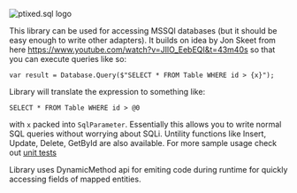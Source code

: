 ![ptixed.sql logo](https://github.com/ptixed/Ptixed.Sql/raw/master/logo.png)

This library can be used for accessing MSSQl databases (but it should be easy enough to write other adapters). It builds on idea by Jon Skeet from here https://www.youtube.com/watch?v=JIlO_EebEQI&t=43m40s so that you can execute queries like so:

```
var result = Database.Query($"SELECT * FROM Table WHERE id > {x}");
```

Library will translate the expression to something like:

```
SELECT * FROM Table WHERE id > @0
```

with `x` packed into `SqlParameter`. Essentially this allows you to write normal SQL queries without worrying about SQLi. Untility functions like Insert, Update, Delete, GetById are also available. For more sample usage check out [unit tests](https://github.com/ptixed/Ptixed.Sql/blob/master/Ptixed.Sql.Tests/QueryTests.cs)

Library uses DynamicMethod api for emiting code during runtime for quickly accessing fields of mapped entities. 
